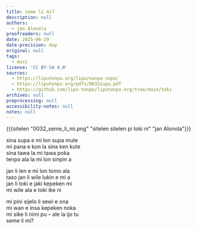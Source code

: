 ```yaml
---
title: seme li mi?
description: null
authors:
  - jan Alonola
proofreaders: null
date: 2025-06-29
date-precision: day
original: null
tags:
  - musi
license: 'CC BY-SA 4.0'
sources:
  - https://liputenpo.org/lipu/nanpa-supa/
  - https://liputenpo.org/pdfs/0032supa.pdf
  - https://github.com/lipu-tenpo/liputenpo.org/tree/main/toki
archives: null
preprocessing: null
accessibility-notes: null
notes: null
---
```


{{{sitelen "0032_seme_li_mi.png" "sitelen sitelen pi toki ni" "jan Alonola"}}}

sina supa e mi lon supa mute  
mi pana e kon la sina ken kute  
sina tawa la mi tawa poka  
tenpo ala la mi lon sinpin a

jan li len e mi lon tomo ala  
taso jan li wile lukin e mi a  
jan li toki e jaki kepeken mi  
mi wile ala e toki ike ni

mi pini sijelo li sewi e ona  
mi wan e insa kepeken noka  
mi sike li nimi pu – ale la ijo tu  
seme li mi?